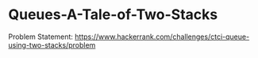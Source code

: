 # Queues-A-Tale-of-Two-Stacks
Problem Statement: https://www.hackerrank.com/challenges/ctci-queue-using-two-stacks/problem
